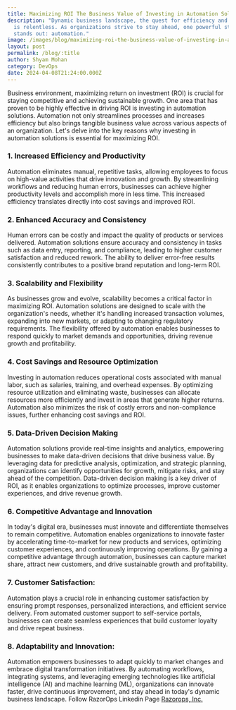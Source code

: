 ```yaml
---
title: Maximizing ROI The Business Value of Investing in Automation Solutions
description: "Dynamic business landscape, the quest for efficiency and agility
  is relentless. As organizations strive to stay ahead, one powerful strategy
  stands out: automation."
image: /images/blog/maximizing-roi-the-business-value-of-investing-in-automation-solutions.webp.gif
layout: post
permalink: /blog/:title
author: Shyam Mohan
category: DevOps
date: 2024-04-08T21:24:00.000Z
---
```


Business environment, maximizing return on investment (ROI) is crucial for staying competitive and achieving sustainable growth. One area that has proven to be highly effective in driving ROI is investing in automation solutions. Automation not only streamlines processes and increases efficiency but also brings tangible business value across various aspects of an organization. Let's delve into the key reasons why investing in automation solutions is essential for maximizing ROI.

### 1. Increased Efficiency and Productivity

Automation eliminates manual, repetitive tasks, allowing employees to focus on high-value activities that drive innovation and growth. By streamlining workflows and reducing human errors, businesses can achieve higher productivity levels and accomplish more in less time. This increased efficiency translates directly into cost savings and improved ROI.

### 2. Enhanced Accuracy and Consistency

Human errors can be costly and impact the quality of products or services delivered. Automation solutions ensure accuracy and consistency in tasks such as data entry, reporting, and compliance, leading to higher customer satisfaction and reduced rework. The ability to deliver error-free results consistently contributes to a positive brand reputation and long-term ROI.

### 3. Scalability and Flexibility

As businesses grow and evolve, scalability becomes a critical factor in maximizing ROI. Automation solutions are designed to scale with the organization's needs, whether it's handling increased transaction volumes, expanding into new markets, or adapting to changing regulatory requirements. The flexibility offered by automation enables businesses to respond quickly to market demands and opportunities, driving revenue growth and profitability.

### 4. Cost Savings and Resource Optimization

Investing in automation reduces operational costs associated with manual labor, such as salaries, training, and overhead expenses. By optimizing resource utilization and eliminating waste, businesses can allocate resources more efficiently and invest in areas that generate higher returns. Automation also minimizes the risk of costly errors and non-compliance issues, further enhancing cost savings and ROI.

### 5. Data-Driven Decision Making

Automation solutions provide real-time insights and analytics, empowering businesses to make data-driven decisions that drive business value. By leveraging data for predictive analysis, optimization, and strategic planning, organizations can identify opportunities for growth, mitigate risks, and stay ahead of the competition. Data-driven decision making is a key driver of ROI, as it enables organizations to optimize processes, improve customer experiences, and drive revenue growth.

### 6. Competitive Advantage and Innovation

In today's digital era, businesses must innovate and differentiate themselves to remain competitive. Automation enables organizations to innovate faster by accelerating time-to-market for new products and services, optimizing customer experiences, and continuously improving operations. By gaining a competitive advantage through automation, businesses can capture market share, attract new customers, and drive sustainable growth and profitability.

### 7. Customer Satisfaction:

Automation plays a crucial role in enhancing customer satisfaction by ensuring prompt responses, personalized interactions, and efficient service delivery. From automated customer support to self-service portals, businesses can create seamless experiences that build customer loyalty and drive repeat business.

### 8. Adaptability and Innovation:

Automation empowers businesses to adapt quickly to market changes and embrace digital transformation initiatives. By automating workflows, integrating systems, and leveraging emerging technologies like artificial intelligence (AI) and machine learning (ML), organizations can innovate faster, drive continuous improvement, and stay ahead in today's dynamic business landscape. Follow RazorOps Linkedin Page  [Razorops, Inc.](https://www.linkedin.com/company/razorops)
